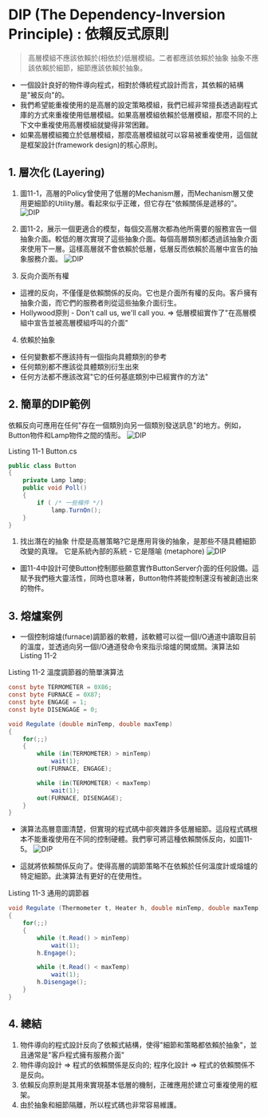 DIP (The Dependency-Inversion Principle) : 依賴反式原則
======
> 高層模組不應該依賴於(相依於)低層模組。二者都應該依賴於抽象
> 抽象不應該依賴於細節，細節應該依賴於抽象。

* 一個設計良好的物件導向程式，相對於傳統程式設計而言，其依賴的結構是"被反向"的。
* 我們希望能重複使用的是高層的設定策略模組，我們已經非常擅長透過副程式庫的方式來重複使用低層模組。如果高層模組依賴於低層模組，那麼不同的上下文中重複使用高層模組就變得非常困難。
* 如果高層模組獨立於低層模組，那麼高層模組就可以容易被重複使用，這個就是框架設計(framework design)的核心原則。

## 1. 層次化 (Layering)

1. 圖11-1，高層的Policy曾使用了低層的Mechanism層，而Mechanism層又使用更細節的Utility層。看起來似乎正確，但它存在"依賴關係是遞移的"。
![DIP](11_1.png "DIP.md")

2. 圖11-2，展示一個更適合的模型，每個交高層次都為他所需要的服務宣告一個抽象介面。較低的層次實現了這些抽象介面。每個高層類別都透過該抽象介面來使用下一層。這樣高層就不會依賴於低層，低層反而依賴於高層中宣告的抽象服務介面。
![DIP](11_2.png "DIP.md")

3. 反向介面所有權
* 這裡的反向，不僅僅是依賴關係的反向。它也是介面所有權的反向。客戶擁有抽象介面，而它們的服務者則從這些抽象介面衍生。
* Hollywood原則 - Don't call us, we'll call you.
 => 低層模組實作了"在高層模組中宣告並被高層模組呼叫的介面"

4. 依賴於抽象
* 任何變數都不應該持有一個指向具體類別的參考
* 任何類別都不應該從具體類別衍生出來
* 任何方法都不應該改寫"它的任何基底類別中已經實作的方法"


## 2. 簡單的DIP範例

依賴反向可應用在任何"存在一個類別向另一個類別發送訊息"的地方。例如，Button物件和Lamp物件之間的情形。
![DIP](11_3.png "DIP.md")

Listing 11-1 Button.cs

```csharp
public class Button
{
    private Lamp lamp;
    public void Poll()
    {
        if ( /* 一些條件 */)
            lamp.TurnOn();
    }
}
```

1. 找出潛在的抽象
什麼是高層策略?它是應用背後的抽象，是那些不隨具體細節改變的真理。
它是系統內部的系統 - 它是隱喻 (metaphore)
![DIP](11_4.png "DIP.md")

* 圖11-4中設計可使Button控制那些願意實作ButtonServer介面的任何設備。這賦予我們極大靈活性，同時也意味著，Button物件將能控制還沒有被創造出來的物件。


## 3. 熔爐案例

* 一個控制熔爐(furnace)調節器的軟體，該軟體可以從一個I/O通道中讀取目前的溫度，並透過向另一個I/O通道發命令來指示熔爐的開或關。演算法如Listing 11-2

Listing 11-2 溫度調節器的簡單演算法

```csharp
const byte TERMOMETER = 0X86;
const byte FURNACE = 0X87;
const byte ENGAGE = 1;
const byte DISENGAGE = 0;

void Regulate (double minTemp, double maxTemp)
{
    for(;;)
    {
        while (in(TERMOMETER) > minTemp)
            wait(1);
        out(FURNACE, ENGAGE);

        while (in(TERMOMETER) < maxTemp)
            wait(1);
        out(FURNACE, DISENGAGE);
    }
}
```

* 演算法高層意圖清楚，但實現的程式碼中卻夾雜許多低層細節。這段程式碼根本不能重複使用在不同的控制硬體。我們寧可將這種依賴關係反向，如圖11-5。
![DIP](11_5.png "DIP.md")

* 這就將依賴關係反向了。使得高層的調節策略不在依賴於任何溫度計或熔爐的特定細節。此演算法有更好的在使用性。

Listing 11-3 通用的調節器

```csharp
void Regulate (Thermometer t, Heater h, double minTemp, double maxTemp)
{
    for(;;)
    {
        while (t.Read() > minTemp)
            wait(1);
        h.Engage();

        while (t.Read() < maxTemp)
            wait(1);
        h.Disengage();
    }
}
```

## 4. 總結

1. 物件導向的程式設計反向了依賴式結構，使得"細節和策略都依賴於抽象"，並且通常是"客戶程式擁有服務介面"
2. 物件導向設計 => 程式的依賴關係是反向的; 程序化設計 => 程式的依賴關係不是反向。
3. 依賴反向原則是其用來實現基本低層的機制，正確應用於建立可重複使用的框架。
4. 由於抽象和細節隔離，所以程式碼也非常容易維護。